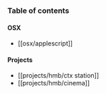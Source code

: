 ### Table of contents
#### OSX
* [[osx/applescript]]

#### Projects
* [[projects/hmb/ctx station]]
* [[projects/hmb/cinema]]
